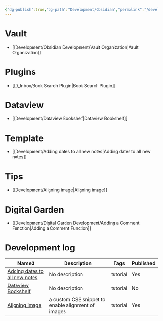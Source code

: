 ```yaml
---
{"dg-publish":true,"dg-path":"Development/Obsidian","permalink":"/development/obsidian/","tags":["type/MoC"],"created":"2024-12-15T08:53:51.108+01:00","updated":"2024-12-17T22:59:14.838+01:00"}
---
```




# Vault 

- [[Development/Obsidian Development/Vault Organization\|Vault Organization]]

# Plugins
- [[0_Inbox/Book Search Plugin\|Book Search Plugin]]


# Dataview

- [[Development/Dataview Bookshelf\|Dataview Bookshelf]]


# Template

- [[Development/Adding dates to all new notes\|Adding dates to all new notes]]



# Tips

- [[Development/Aligning image\|Aligning image]]


# Digital Garden 

- [[Development/Digital Garden Development/Adding a Comment Function\|Adding a Comment Function]]




# Development log

<div><table class="dataview table-view-table"><thead class="table-view-thead"><tr class="table-view-tr-header"><th class="table-view-th"><span>Name</span><span class="dataview small-text">3</span></th><th class="table-view-th"><span>Description</span></th><th class="table-view-th"><span>Tags</span></th><th class="table-view-th"><span>Published</span></th></tr></thead><tbody class="table-view-tbody"><tr><td><span><a data-tooltip-position="top" aria-label="Development/Adding dates to all new notes.md" data-href="Development/Adding dates to all new notes.md" href="Development/Adding dates to all new notes.md" class="internal-link" target="_blank" rel="noopener nofollow">Adding dates to all new notes</a></span></td><td><span>No description</span></td><td><span>tutorial</span></td><td><span>Yes</span></td></tr><tr><td><span><a data-tooltip-position="top" aria-label="Development/Dataview Bookshelf.md" data-href="Development/Dataview Bookshelf.md" href="Development/Dataview Bookshelf.md" class="internal-link" target="_blank" rel="noopener nofollow">Dataview Bookshelf</a></span></td><td><span>No description</span></td><td><span>tutorial</span></td><td><span>No</span></td></tr><tr><td><span><a data-tooltip-position="top" aria-label="Development/Aligning image.md" data-href="Development/Aligning image.md" href="Development/Aligning image.md" class="internal-link" target="_blank" rel="noopener nofollow">Aligning image</a></span></td><td><span>a custom CSS snippet to enable alignment of images</span></td><td><span>tutorial</span></td><td><span>Yes</span></td></tr></tbody></table></div>